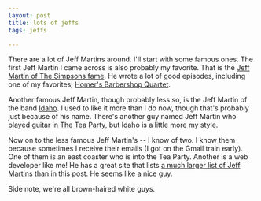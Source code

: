 ```yaml
---
layout: post
title: lots of jeffs
tags: jeffs

---
```


There are a lot of Jeff Martins around. I'll start with some famous ones. The
first Jeff Martin I came across is also probably my favorite. That is the [Jeff
Martin of The Simpsons fame][1]. He wrote a lot of good episodes, including one
of my favorites, [Homer's Barbershop Quartet][2].

<!-- more start -->
Another famous Jeff Martin, though probably less so, is the Jeff Martin of the
band [Idaho][3]. I used to like it more than I do now, though that's probably just
because of his name. There's another guy named Jeff Martin who played guitar in
[The Tea Party][4], but Idaho is a little more my style.

Now on to the less famous Jeff Martin's -- I know of two. I know them because
sometimes I receive their emails (I got on the Gmail train early). One of them
is an east coaster who is into the Tea Party. Another is a web developer like
me! He has a great site that lists [a much larger list of Jeff Martins][5] than
in this post. He seems like a nice guy.

Side note, we're all brown-haired white guys.

<!-- more end -->


[1]: http://en.wikipedia.org/wiki/Jeff_Martin_(writer)
[2]: http://en.wikipedia.org/wiki/Homer%27s_Barbershop_Quartet
[3]: http://en.wikipedia.org/wiki/Idaho_(band)
[4]: http://en.wikipedia.org/wiki/Jeff_Martin_(Canadian_musician)
[5]: http://jeffmartin.com/other-jeff-martin/


